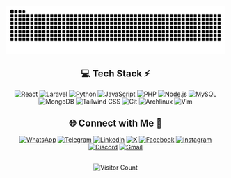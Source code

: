 <!--
<div align="center">
  <img src="https://github-readme-stats.vercel.app/api?username=smail-yazidi&theme=aura&hide_border=true&include_all_commits=true&count_private=true" width="55%" /> </br>
  <img src="https://github-readme-streak-stats.herokuapp.com/?user=smail-yazidi&theme=aura&hide_border=true" width="50%" />
  <img src="https://github-readme-stats.vercel.app/api/top-langs/?username=smail-yazidi&theme=aura&hide_border=true&include_all_commits=true&count_private=true&layout=compact" width="36%" /> </br>
</div>


 -->






<div align="center">
    
  ![snake gif](https://github.com/smail-yazidi/smail-yazidi/blob/output/github-snake-dark.svg)
</div>
<!-- Tech Stack -->
<div align="center">
  
## 💻 Tech Stack ⚡
![React](https://img.shields.io/badge/react-%2320232a.svg?style=for-the-badge&logo=react&logoColor=%2361DAFB) ![Laravel](https://img.shields.io/badge/Laravel-%23FF2D20.svg?style=for-the-badge&logo=laravel&logoColor=white) ![Python](https://img.shields.io/badge/python-3670A0?style=for-the-badge&logo=python&logoColor=ffdd54) ![JavaScript](https://img.shields.io/badge/javascript-%23323330.svg?style=for-the-badge&logo=javascript&logoColor=%23F7DF1E) ![PHP](https://img.shields.io/badge/PHP-777BB4?style=for-the-badge&logo=php&logoColor=white) ![Node.js](https://img.shields.io/badge/node.js-6DA55F?style=for-the-badge&logo=node.js&logoColor=white) ![MySQL](https://img.shields.io/badge/mysql-4479A1.svg?style=for-the-badge&logo=mysql&logoColor=white) ![MongoDB](https://img.shields.io/badge/MongoDB-%234ea94b.svg?style=for-the-badge&logo=mongodb&logoColor=white) ![Tailwind CSS](https://img.shields.io/badge/Tailwind_CSS-%2338B2AC.svg?style=for-the-badge&logo=tailwind-css&logoColor=white) ![Git](https://img.shields.io/badge/git-%23F05033.svg?style=for-the-badge&logo=git&logoColor=white) ![Archlinux](https://img.shields.io/badge/Archlinux-%23007AC9.svg?style=for-the-badge&logo=arch-linux&logoColor=white) ![Vim](https://img.shields.io/badge/Vim-%231B2B34.svg?style=for-the-badge&logo=vim&logoColor=white)

</div>

<!-- Social connections -->
<div align="center">

## 🌐 Connect with Me 🍬
[![WhatsApp](https://img.shields.io/badge/WhatsApp-25D366?style=for-the-badge&logo=whatsapp&logoColor=white)](https://wa.me/0719270155) [![Telegram](https://img.shields.io/badge/Telegram-0088cc?style=for-the-badge&logo=telegram&logoColor=white)](https://t.me/0719270155) [![LinkedIn](https://img.shields.io/badge/LinkedIn-%230077B5.svg?style=for-the-badge&logo=linkedin&logoColor=white)](https://linkedin.com/in/smail-yazidi) [![X](https://img.shields.io/badge/X-black.svg?style=for-the-badge&logo=X&logoColor=white)](https://x.com/smail_yazidi) [![Facebook](https://img.shields.io/badge/Facebook-%231877F2.svg?style=for-the-badge&logo=Facebook&logoColor=white)](https://facebook.com/smail-yazidi) [![Instagram](https://img.shields.io/badge/Instagram-%23E4405F.svg?style=for-the-badge&logo=Instagram&logoColor=white)](https://instagram.com/smail-yazidi) [![Discord](https://img.shields.io/badge/Discord-%237289DA.svg?style=for-the-badge&logo=discord&logoColor=white)](https://discord.com/users/smail-yazidi) [![Gmail](https://img.shields.io/badge/Gmail-D14836?style=for-the-badge&logo=gmail&logoColor=white)](mailto:smail.yazidi.contact@gmail.com)

</div>

<div align="center">

## 
  ![Visitor Count](https://komarev.com/ghpvc/?username=Smail-Yazidi&color=D946EF&style=for-the-badge)

</div>

